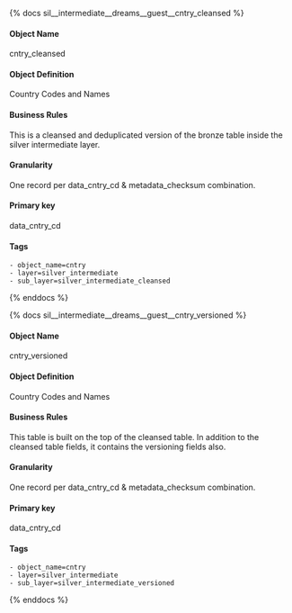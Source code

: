 {% docs sil__intermediate__dreams__guest__cntry_cleansed %}

#### Object Name
cntry_cleansed

#### Object Definition
Country Codes and Names

#### Business Rules
This is a cleansed and deduplicated version of the bronze table inside the silver intermediate layer.

#### Granularity
One record per data_cntry_cd & metadata_checksum combination.

#### Primary key
data_cntry_cd

#### Tags
    - object_name=cntry
    - layer=silver_intermediate
    - sub_layer=silver_intermediate_cleansed

{% enddocs %}

{% docs sil__intermediate__dreams__guest__cntry_versioned %}

#### Object Name
cntry_versioned

#### Object Definition
Country Codes and Names

#### Business Rules
This table is built on the top of the cleansed table. In addition to the cleansed table fields, it contains the versioning fields also.

#### Granularity
One record per data_cntry_cd & metadata_checksum combination.

#### Primary key
data_cntry_cd

#### Tags
    - object_name=cntry
    - layer=silver_intermediate
    - sub_layer=silver_intermediate_versioned

{% enddocs %}